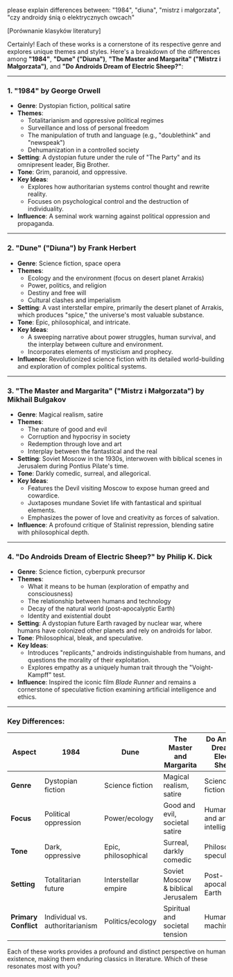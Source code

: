 please explain differences between: "1984", "diuna", "mistrz i małgorzata", "czy androidy śnią o elektrycznych owcach"

[Porównanie klasyków literatury]

Certainly! Each of these works is a cornerstone of its respective genre and explores unique themes and styles. Here's a breakdown of the differences among **"1984"**, **"Dune" ("Diuna")**, **"The Master and Margarita" ("Mistrz i Małgorzata")**, and **"Do Androids Dream of Electric Sheep?"**:

---

### **1. "1984" by George Orwell**
- **Genre**: Dystopian fiction, political satire
- **Themes**:
  - Totalitarianism and oppressive political regimes
  - Surveillance and loss of personal freedom
  - The manipulation of truth and language (e.g., "doublethink" and "newspeak")
  - Dehumanization in a controlled society
- **Setting**: A dystopian future under the rule of "The Party" and its omnipresent leader, Big Brother.
- **Tone**: Grim, paranoid, and oppressive.
- **Key Ideas**:
  - Explores how authoritarian systems control thought and rewrite reality.
  - Focuses on psychological control and the destruction of individuality.
- **Influence**: A seminal work warning against political oppression and propaganda.

---

### **2. "Dune" ("Diuna") by Frank Herbert**
- **Genre**: Science fiction, space opera
- **Themes**:
  - Ecology and the environment (focus on desert planet Arrakis)
  - Power, politics, and religion
  - Destiny and free will
  - Cultural clashes and imperialism
- **Setting**: A vast interstellar empire, primarily the desert planet of Arrakis, which produces "spice," the universe's most valuable substance.
- **Tone**: Epic, philosophical, and intricate.
- **Key Ideas**:
  - A sweeping narrative about power struggles, human survival, and the interplay between culture and environment.
  - Incorporates elements of mysticism and prophecy.
- **Influence**: Revolutionized science fiction with its detailed world-building and exploration of complex political systems.

---

### **3. "The Master and Margarita" ("Mistrz i Małgorzata") by Mikhail Bulgakov**
- **Genre**: Magical realism, satire
- **Themes**:
  - The nature of good and evil
  - Corruption and hypocrisy in society
  - Redemption through love and art
  - Interplay between the fantastical and the real
- **Setting**: Soviet Moscow in the 1930s, interwoven with biblical scenes in Jerusalem during Pontius Pilate's time.
- **Tone**: Darkly comedic, surreal, and allegorical.
- **Key Ideas**:
  - Features the Devil visiting Moscow to expose human greed and cowardice.
  - Juxtaposes mundane Soviet life with fantastical and spiritual elements.
  - Emphasizes the power of love and creativity as forces of salvation.
- **Influence**: A profound critique of Stalinist repression, blending satire with philosophical depth.

---

### **4. "Do Androids Dream of Electric Sheep?" by Philip K. Dick**
- **Genre**: Science fiction, cyberpunk precursor
- **Themes**:
  - What it means to be human (exploration of empathy and consciousness)
  - The relationship between humans and technology
  - Decay of the natural world (post-apocalyptic Earth)
  - Identity and existential doubt
- **Setting**: A dystopian future Earth ravaged by nuclear war, where humans have colonized other planets and rely on androids for labor.
- **Tone**: Philosophical, bleak, and speculative.
- **Key Ideas**:
  - Introduces "replicants," androids indistinguishable from humans, and questions the morality of their exploitation.
  - Explores empathy as a uniquely human trait through the "Voight-Kampff" test.
- **Influence**: Inspired the iconic film *Blade Runner* and remains a cornerstone of speculative fiction examining artificial intelligence and ethics.

---

### **Key Differences**:
| **Aspect**            | **1984**                         | **Dune**               | **The Master and Margarita**      | **Do Androids Dream of Electric Sheep?** |
|-----------------------|----------------------------------|------------------------|-----------------------------------|-----------------------------------------|
| **Genre**             | Dystopian fiction               | Science fiction        | Magical realism, satire           | Science fiction                         |
| **Focus**             | Political oppression            | Power/ecology          | Good and evil, societal satire    | Humanity and artificial intelligence    |
| **Tone**              | Dark, oppressive                | Epic, philosophical    | Surreal, darkly comedic           | Philosophical, speculative              |
| **Setting**           | Totalitarian future             | Interstellar empire    | Soviet Moscow & biblical Jerusalem| Post-apocalyptic Earth                  |
| **Primary Conflict**  | Individual vs. authoritarianism | Politics/ecology       | Spiritual and societal tension    | Human vs. machine                       |

Each of these works provides a profound and distinct perspective on human existence, making them enduring classics in literature. Which of these resonates most with you?
